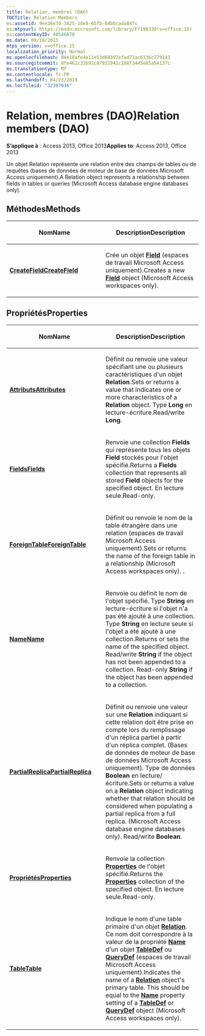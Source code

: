 ```yaml
---
title: Relation, membres (DAO)
TOCTitle: Relation Members
ms:assetid: 9ee36e7d-3825-1de8-65fb-64bbcada847c
ms:mtpsurl: https://msdn.microsoft.com/library/Ff198338(v=office.15)
ms:contentKeyID: 48546670
ms.date: 09/18/2015
mtps_version: v=office.15
localization_priority: Normal
ms.openlocfilehash: 84e18afe4a11e53d68397efad71ac6136c779143
ms.sourcegitcommit: 8fe462c32b91c87911942c188f3445e85a54137c
ms.translationtype: MT
ms.contentlocale: fr-FR
ms.lasthandoff: 04/23/2019
ms.locfileid: "32307036"
---
```

# <a name="relation-members-dao"></a><span data-ttu-id="91ad5-102">Relation, membres (DAO)</span><span class="sxs-lookup"><span data-stu-id="91ad5-102">Relation members (DAO)</span></span>


<span data-ttu-id="91ad5-103">**S’applique à** : Access 2013, Office 2013</span><span class="sxs-lookup"><span data-stu-id="91ad5-103">**Applies to**: Access 2013, Office 2013</span></span>

<span data-ttu-id="91ad5-104">Un objet Relation représente une relation entre des champs de tables ou de requêtes (bases de données de moteur de base de données Microsoft Access uniquement).</span><span class="sxs-lookup"><span data-stu-id="91ad5-104">A Relation object represents a relationship between fields in tables or queries (Microsoft Access database engine databases only).</span></span>

## <a name="methods"></a><span data-ttu-id="91ad5-105">Méthodes</span><span class="sxs-lookup"><span data-stu-id="91ad5-105">Methods</span></span>

<table>
<colgroup>
<col style="width: 50%" />
<col style="width: 50%" />
</colgroup>
<thead>
<tr class="header">
<th><p><span data-ttu-id="91ad5-106">Nom</span><span class="sxs-lookup"><span data-stu-id="91ad5-106">Name</span></span></p></th>
<th><p><span data-ttu-id="91ad5-107">Description</span><span class="sxs-lookup"><span data-stu-id="91ad5-107">Description</span></span></p></th>
</tr>
</thead>
<tbody>
<tr class="odd">
<td><p><span data-ttu-id="91ad5-108"><strong><a href="relation-createfield-method-dao.md">CreateField</a></strong></span><span class="sxs-lookup"><span data-stu-id="91ad5-108"><strong><a href="relation-createfield-method-dao.md">CreateField</a></strong></span></span></p></td>
<td><p><span data-ttu-id="91ad5-109">Crée un objet <strong><a href="field-object-dao.md">Field</a></strong> (espaces de travail Microsoft Access uniquement).</span><span class="sxs-lookup"><span data-stu-id="91ad5-109">Creates a new <strong><a href="field-object-dao.md">Field</a></strong> object (Microsoft Access workspaces only).</span></span></p></td>
</tr>
</tbody>
</table>


## <a name="properties"></a><span data-ttu-id="91ad5-110">Propriétés</span><span class="sxs-lookup"><span data-stu-id="91ad5-110">Properties</span></span>

<table>
<colgroup>
<col style="width: 50%" />
<col style="width: 50%" />
</colgroup>
<thead>
<tr class="header">
<th><p><span data-ttu-id="91ad5-111">Nom</span><span class="sxs-lookup"><span data-stu-id="91ad5-111">Name</span></span></p></th>
<th><p><span data-ttu-id="91ad5-112">Description</span><span class="sxs-lookup"><span data-stu-id="91ad5-112">Description</span></span></p></th>
</tr>
</thead>
<tbody>
<tr class="odd">
<td><p><span data-ttu-id="91ad5-113"><strong><a href="relation-attributes-property-dao.md">Attributs</a></strong></span><span class="sxs-lookup"><span data-stu-id="91ad5-113"><strong><a href="relation-attributes-property-dao.md">Attributes</a></strong></span></span></p></td>
<td><p><span data-ttu-id="91ad5-114">Définit ou renvoie une valeur spécifiant une ou plusieurs caractéristiques d'un objet <strong>Relation</strong>.</span><span class="sxs-lookup"><span data-stu-id="91ad5-114">Sets or returns a value that indicates one or more characteristics of a <strong>Relation</strong> object.</span></span> <span data-ttu-id="91ad5-115">Type <strong>Long</strong> en lecture-écriture.</span><span class="sxs-lookup"><span data-stu-id="91ad5-115">Read/write <strong>Long</strong>.</span></span></p></td>
</tr>
<tr class="even">
<td><p><span data-ttu-id="91ad5-116"><strong><a href="relation-fields-property-dao.md">Fields</a></strong></span><span class="sxs-lookup"><span data-stu-id="91ad5-116"><strong><a href="relation-fields-property-dao.md">Fields</a></strong></span></span></p></td>
<td><p><span data-ttu-id="91ad5-117">Renvoie une collection <strong>Fields</strong> qui représente tous les objets <strong>Field</strong> stockés pour l'objet spécifié.</span><span class="sxs-lookup"><span data-stu-id="91ad5-117">Returns a <strong>Fields</strong> collection that represents all stored <strong>Field</strong> objects for the specified object.</span></span> <span data-ttu-id="91ad5-118">En lecture seule.</span><span class="sxs-lookup"><span data-stu-id="91ad5-118">Read-only.</span></span></p></td>
</tr>
<tr class="odd">
<td><p><span data-ttu-id="91ad5-119"><strong><a href="relation-foreigntable-property-dao.md">ForeignTable</a></strong></span><span class="sxs-lookup"><span data-stu-id="91ad5-119"><strong><a href="relation-foreigntable-property-dao.md">ForeignTable</a></strong></span></span></p></td>
<td><p><span data-ttu-id="91ad5-120">Définit ou renvoie le nom de la table étrangère dans une relation (espaces de travail Microsoft Access uniquement).</span><span class="sxs-lookup"><span data-stu-id="91ad5-120">Sets or returns the name of the foreign table in a relationship (Microsoft Access workspaces only).</span></span> <span data-ttu-id="91ad5-121">.</span><span class="sxs-lookup"><span data-stu-id="91ad5-121"></span></span></p></td>
</tr>
<tr class="even">
<td><p><span data-ttu-id="91ad5-122"><strong><a href="relation-name-property-dao.md">Name</a></strong></span><span class="sxs-lookup"><span data-stu-id="91ad5-122"><strong><a href="relation-name-property-dao.md">Name</a></strong></span></span></p></td>
<td><p><span data-ttu-id="91ad5-p104">Renvoie ou définit le nom de l'objet spécifié. Type <strong>String</strong> en lecture-écriture si l'objet n'a pas été ajouté à une collection. Type <strong>String</strong> en lecture seule si l'objet a été ajouté à une collection.</span><span class="sxs-lookup"><span data-stu-id="91ad5-p104">Returns or sets the name of the specified object. Read/write <strong>String</strong> if the object has not been appended to a collection. Read-only <strong>String</strong> if the object has been appended to a collection.</span></span></p></td>
</tr>
<tr class="odd">
<td><p><span data-ttu-id="91ad5-126"><strong><a href="relation-partialreplica-property-dao.md">PartialReplica</a></strong></span><span class="sxs-lookup"><span data-stu-id="91ad5-126"><strong><a href="relation-partialreplica-property-dao.md">PartialReplica</a></strong></span></span></p></td>
<td><p><span data-ttu-id="91ad5-p105">Définit ou renvoie une valeur sur une <strong>Relation</strong> indiquant si cette relation doit être prise en compte lors du remplissage d'un réplica partiel à partir d'un réplica complet. (Bases de données de moteur de base de données Microsoft Access uniquement). Type de données <strong>Boolean</strong> en lecture/écriture.</span><span class="sxs-lookup"><span data-stu-id="91ad5-p105">Sets or returns a value on a <strong>Relation</strong> object indicating whether that relation should be considered when populating a partial replica from a full replica. (Microsoft Access database engine databases only). Read/write <strong>Boolean</strong>.</span></span></p></td>
</tr>
<tr class="even">
<td><p><span data-ttu-id="91ad5-130"><strong><a href="relation-properties-property-dao.md">Propriétés</a></strong></span><span class="sxs-lookup"><span data-stu-id="91ad5-130"><strong><a href="relation-properties-property-dao.md">Properties</a></strong></span></span></p></td>
<td><p><span data-ttu-id="91ad5-131">Renvoie la collection <strong><a href="properties-collection-dao.md">Properties</a></strong> de l'objet spécifié.</span><span class="sxs-lookup"><span data-stu-id="91ad5-131">Returns the <strong><a href="properties-collection-dao.md">Properties</a></strong> collection of the specified object.</span></span> <span data-ttu-id="91ad5-132">En lecture seule.</span><span class="sxs-lookup"><span data-stu-id="91ad5-132">Read-only.</span></span></p></td>
</tr>
<tr class="odd">
<td><p><span data-ttu-id="91ad5-133"><strong><a href="relation-table-property-dao.md">Table</a></strong></span><span class="sxs-lookup"><span data-stu-id="91ad5-133"><strong><a href="relation-table-property-dao.md">Table</a></strong></span></span></p></td>
<td><p><span data-ttu-id="91ad5-p107">Indique le nom d'une table primaire d'un objet <strong><a href="relation-object-dao.md">Relation</a></strong>. Ce nom doit correspondre à la valeur de la propriété <strong><a href="connection-name-property-dao.md">Name</a></strong> d'un objet <strong><a href="tabledef-object-dao.md">TableDef</a></strong> ou <strong><a href="querydef-object-dao.md">QueryDef</a></strong> (espaces de travail Microsoft Access uniquement).</span><span class="sxs-lookup"><span data-stu-id="91ad5-p107">Indicates the name of a <strong><a href="relation-object-dao.md">Relation</a></strong> object's primary table. This should be equal to the <strong><a href="connection-name-property-dao.md">Name</a></strong> property setting of a <strong><a href="tabledef-object-dao.md">TableDef</a></strong> or <strong><a href="querydef-object-dao.md">QueryDef</a></strong> object (Microsoft Access workspaces only).</span></span></p></td>
</tr>
</tbody>
</table>

